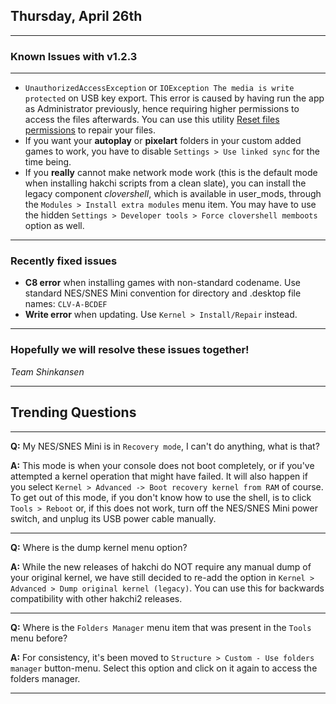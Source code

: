 <!--- 2018-04-26T22:00:00.0000000-05:00 -->

## Thursday, April 26th

---

### Known Issues with v1.2.3

---

- `UnauthorizedAccessException` or `IOException The media is write protected` on USB key export. This error is caused by having run the app as Administrator previously, hence requiring higher permissions to access the files afterwards. You can use this utility [Reset files permissions](http://lallouslab.net/2013/08/26/resetting-ntfs-files-permission-in-windows-graphical-utility/) to repair your files.
- If you want your **autoplay** or **pixelart** folders in your custom added games to work, you have to disable `Settings > Use linked sync` for the time being.
- If you **really** cannot make network mode work (this is the default mode when installing hakchi scripts from a clean slate), you can install the legacy component *clovershell*, which is available in user_mods, through the `Modules > Install extra modules` menu item. You may have to use the hidden `Settings > Developer tools > Force clovershell memboots` option as well.

---

### Recently fixed issues

- **C8 error** when installing games with non-standard codename. Use standard NES/SNES Mini convention for directory and .desktop file names: `CLV-A-BCDEF`
- **Write error** when updating. Use `Kernel > Install/Repair` instead.

---

### Hopefully we will resolve these issues together!

*Team Shinkansen*

---

## Trending Questions

---

**Q:** My NES/SNES Mini is in `Recovery mode`, I can't do anything, what is that?

**A:** This mode is when your console does not boot completely, or if you've attempted a kernel operation that might have failed. It will also happen if you select `Kernel > Advanced -> Boot recovery kernel from RAM` of course. To get out of this mode, if you don't know how to use the shell, is to click `Tools > Reboot` or, if this does not work, turn off the NES/SNES Mini power switch, and unplug its USB power cable manually.

---

**Q:** Where is the dump kernel menu option?

**A:** While the new releases of hakchi do NOT require any manual dump of your original kernel, we have still decided to re-add the option in  `Kernel > Advanced > Dump original kernel (legacy)`. You can use this for backwards compatibility with other hakchi2 releases.

---

**Q:** Where is the `Folders Manager` menu item that was present in the `Tools` menu before?

**A:** For consistency, it's been moved to `Structure > Custom - Use folders manager` button-menu. Select this option and click on it again to access the folders manager.

---
